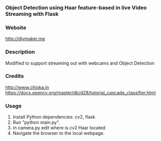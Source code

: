 ### Object Detection using Haar feature-based in live Video Streaming with Flask

### Website
http://diymaker.me

### Description
Modified to support streaming out with webcams and Object Detection 

### Credits
http://www.chioka.in
https://docs.opencv.org/master/db/d28/tutorial_cascade_classifier.html


### Usage
1. Install Python dependencies: cv2, flask
2. Run "python main.py".
3. in camera.py edit where is cv2 Haar located
4. Navigate the browser to the local webpage.

